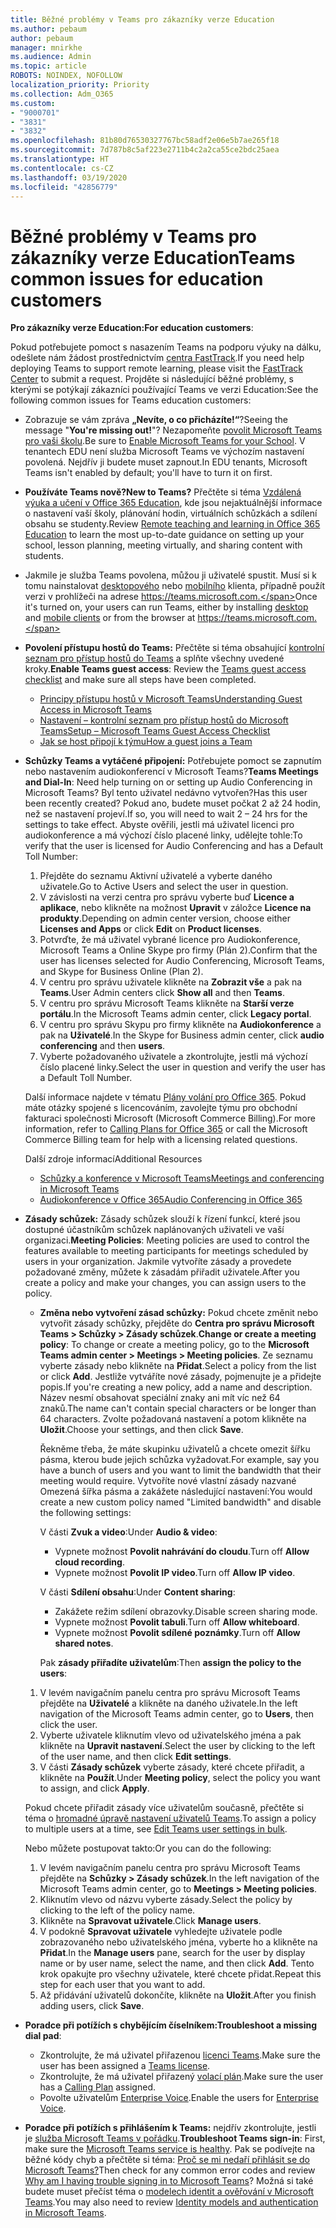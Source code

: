 ```yaml
---
title: Běžné problémy v Teams pro zákazníky verze Education
ms.author: pebaum
author: pebaum
manager: mnirkhe
ms.audience: Admin
ms.topic: article
ROBOTS: NOINDEX, NOFOLLOW
localization_priority: Priority
ms.collection: Adm_O365
ms.custom:
- "9000701"
- "3831"
- "3832"
ms.openlocfilehash: 81b80d76530327767bc58adf2e06e5b7ae265f18
ms.sourcegitcommit: 7d787b8c5af223e2711b4c2a2ca55ce2bdc25aea
ms.translationtype: HT
ms.contentlocale: cs-CZ
ms.lasthandoff: 03/19/2020
ms.locfileid: "42856779"
---
```

# <a name="teams-common-issues-for-education-customers"></a><span data-ttu-id="01893-102">Běžné problémy v Teams pro zákazníky verze Education</span><span class="sxs-lookup"><span data-stu-id="01893-102">Teams common issues for education customers</span></span>

<span data-ttu-id="01893-103">**Pro zákazníky verze Education:**</span><span class="sxs-lookup"><span data-stu-id="01893-103">**For education customers**:</span></span>

<span data-ttu-id="01893-104">Pokud potřebujete pomoct s nasazením Teams na podporu výuky na dálku, odešlete nám žádost prostřednictvím [centra FastTrack](https://www.microsoft.com/fasttrack).</span><span class="sxs-lookup"><span data-stu-id="01893-104">If you need help deploying Teams to support remote learning, please visit the [FastTrack Center](https://www.microsoft.com/fasttrack) to submit a request.</span></span> <span data-ttu-id="01893-105">Projděte si následující běžné problémy, s kterými se potýkají zákazníci používající Teams ve verzi Education:</span><span class="sxs-lookup"><span data-stu-id="01893-105">See the following common issues for Teams education customers:</span></span>

- <span data-ttu-id="01893-106">Zobrazuje se vám zpráva **„Nevíte, o co přicházíte!“**?</span><span class="sxs-lookup"><span data-stu-id="01893-106">Seeing the message "**You're missing out!**"?</span></span> <span data-ttu-id="01893-107">Nezapomeňte [povolit Microsoft Teams pro vaši školu](https://docs.microsoft.com/microsoft-365/education/intune-edu-trial/enable-microsoft-teams).</span><span class="sxs-lookup"><span data-stu-id="01893-107">Be sure to [Enable Microsoft Teams for your School](https://docs.microsoft.com/microsoft-365/education/intune-edu-trial/enable-microsoft-teams).</span></span> <span data-ttu-id="01893-108">V tenantech EDU není služba Microsoft Teams ve výchozím nastavení povolená. Nejdřív ji budete muset zapnout.</span><span class="sxs-lookup"><span data-stu-id="01893-108">In EDU tenants, Microsoft Teams isn't enabled by default; you'll have to turn it on first.</span></span>

- <span data-ttu-id="01893-109">**Používáte Teams nově?**</span><span class="sxs-lookup"><span data-stu-id="01893-109">**New to Teams?**</span></span> <span data-ttu-id="01893-110">Přečtěte si téma [Vzdálená výuka a učení v Office 365 Education](https://support.office.com/article/remote-teaching-and-learning-in-office-365-education-f651ccae-7b65-478b-8366-51bb884025c4), kde jsou nejaktuálnější informace o nastavení vaší školy, plánování hodin, virtuálních schůzkách a sdílení obsahu se studenty.</span><span class="sxs-lookup"><span data-stu-id="01893-110">Review [Remote teaching and learning in Office 365 Education](https://support.office.com/article/remote-teaching-and-learning-in-office-365-education-f651ccae-7b65-478b-8366-51bb884025c4) to learn the most up-to-date guidance on setting up your school, lesson planning, meeting virtually, and sharing content with students.</span></span>

- <span data-ttu-id="01893-111">Jakmile je služba Teams povolena, můžou ji uživatelé spustit. Musí si k tomu nainstalovat [desktopového](https://docs.microsoft.com/MicrosoftTeams/get-clients#desktop-client) nebo [mobilního](https://docs.microsoft.com/MicrosoftTeams/get-clients#mobile-clients) klienta, případně použít verzi v prohlížeči na adrese https://teams.microsoft.com.</span><span class="sxs-lookup"><span data-stu-id="01893-111">Once it's turned on, your users can run Teams, either by installing [desktop](https://docs.microsoft.com/MicrosoftTeams/get-clients#desktop-client) and [mobile clients](https://docs.microsoft.com/MicrosoftTeams/get-clients#mobile-clients) or from the browser at https://teams.microsoft.com.</span></span>

- <span data-ttu-id="01893-112">**Povolení přístupu hostů do Teams:** Přečtěte si téma obsahující [kontrolní seznam pro přístup hostů do Teams](https://docs.microsoft.com/microsoftteams/guest-access-checklist) a splňte všechny uvedené kroky.</span><span class="sxs-lookup"><span data-stu-id="01893-112">**Enable Teams guest access**: Review the [Teams guest access checklist](https://docs.microsoft.com/microsoftteams/guest-access-checklist) and make sure all steps have been completed.</span></span>
    - [<span data-ttu-id="01893-113">Principy přístupu hostů v Microsoft Teams</span><span class="sxs-lookup"><span data-stu-id="01893-113">Understanding Guest Access in Microsoft Teams</span></span>](https://docs.microsoft.com/microsoftteams/guest-access)
    - [<span data-ttu-id="01893-114">Nastavení – kontrolní seznam pro přístup hostů do Microsoft Teams</span><span class="sxs-lookup"><span data-stu-id="01893-114">Setup – Microsoft Teams Guest Access Checklist</span></span>](https://docs.microsoft.com/microsoftteams/guest-access-checklist)
    - [<span data-ttu-id="01893-115">Jak se host připojí k týmu</span><span class="sxs-lookup"><span data-stu-id="01893-115">How a guest joins a Team</span></span>](https://docs.microsoft.com/microsoftteams/guest-joins)

- <span data-ttu-id="01893-116">**Schůzky Teams a vytáčené připojení:** Potřebujete pomoct se zapnutím nebo nastavením audiokonferencí v Microsoft Teams?</span><span class="sxs-lookup"><span data-stu-id="01893-116">**Teams Meetings and Dial-In**: Need help turning on or setting up Audio Conferencing in Microsoft Teams?</span></span> <span data-ttu-id="01893-117">Byl tento uživatel nedávno vytvořen?</span><span class="sxs-lookup"><span data-stu-id="01893-117">Has this user been recently created?</span></span> <span data-ttu-id="01893-118">Pokud ano, budete muset počkat 2 až 24 hodin, než se nastavení projeví.</span><span class="sxs-lookup"><span data-stu-id="01893-118">If so, you will need to wait 2 – 24 hrs for the settings to take effect.</span></span> <span data-ttu-id="01893-119">Abyste ověřili, jestli má uživatel licenci pro audiokonference a má výchozí číslo placené linky, udělejte tohle:</span><span class="sxs-lookup"><span data-stu-id="01893-119">To verify that the user is licensed for Audio Conferencing and has a Default Toll Number:</span></span>
    1. <span data-ttu-id="01893-120">Přejděte do seznamu Aktivní uživatelé a vyberte daného uživatele.</span><span class="sxs-lookup"><span data-stu-id="01893-120">Go to Active Users and select the user in question.</span></span>
    2. <span data-ttu-id="01893-121">V závislosti na verzi centra pro správu vyberte buď **Licence a aplikace**, nebo klikněte na možnost **Upravit** v záložce **Licence na produkty**.</span><span class="sxs-lookup"><span data-stu-id="01893-121">Depending on admin center version, choose either **Licenses and Apps** or click **Edit** on **Product licenses**.</span></span>
    3. <span data-ttu-id="01893-122">Potvrďte, že má uživatel vybrané licence pro Audiokonference, Microsoft Teams a Online Skype pro firmy (Plán 2).</span><span class="sxs-lookup"><span data-stu-id="01893-122">Confirm that the user has licenses selected for Audio Conferencing, Microsoft Teams, and Skype for Business Online (Plan 2).</span></span>
    4. <span data-ttu-id="01893-123">V centru pro správu uživatele klikněte na **Zobrazit vše** a pak na **Teams**.</span><span class="sxs-lookup"><span data-stu-id="01893-123">User Admin centers click **Show all** and then **Teams**.</span></span>
    5. <span data-ttu-id="01893-124">V centru pro správu Microsoft Teams klikněte na **Starší verze portálu**.</span><span class="sxs-lookup"><span data-stu-id="01893-124">In the Microsoft Teams admin center, click **Legacy portal**.</span></span>
    6. <span data-ttu-id="01893-125">V centru pro správu Skypu pro firmy klikněte na **Audiokonference** a pak na **Uživatelé**.</span><span class="sxs-lookup"><span data-stu-id="01893-125">In the Skype for Business admin center, click **audio conferencing** and then **users**.</span></span>
    7. <span data-ttu-id="01893-126">Vyberte požadovaného uživatele a zkontrolujte, jestli má výchozí číslo placené linky.</span><span class="sxs-lookup"><span data-stu-id="01893-126">Select the user in question and verify the user has a Default Toll Number.</span></span>

    <span data-ttu-id="01893-127">Další informace najdete v tématu [Plány volání pro Office 365](https://docs.microsoft.com/microsoftteams/calling-plans-for-office-365). Pokud máte otázky spojené s licencováním, zavolejte týmu pro obchodní fakturaci společnosti Microsoft (Microsoft Commerce Billing).</span><span class="sxs-lookup"><span data-stu-id="01893-127">For more information, refer to [Calling Plans for Office 365](https://docs.microsoft.com/microsoftteams/calling-plans-for-office-365) or call the Microsoft Commerce Billing team for help with a licensing related questions.</span></span>

    <span data-ttu-id="01893-128">Další zdroje informací</span><span class="sxs-lookup"><span data-stu-id="01893-128">Additional Resources</span></span>

    - [<span data-ttu-id="01893-129">Schůzky a konference v Microsoft Teams</span><span class="sxs-lookup"><span data-stu-id="01893-129">Meetings and conferencing in Microsoft Teams</span></span>](https://docs.microsoft.com/microsoftteams/deploy-meetings-microsoft-teams-landing-page)
    - [<span data-ttu-id="01893-130">Audiokonference v Office 365</span><span class="sxs-lookup"><span data-stu-id="01893-130">Audio Conferencing in Office 365</span></span>](https://docs.microsoft.com/microsoftteams/audio-conferencing-in-office-365)

- <span data-ttu-id="01893-131">**Zásady schůzek:** Zásady schůzek slouží k řízení funkcí, které jsou dostupné účastníkům schůzek naplánovaných uživateli ve vaší organizaci.</span><span class="sxs-lookup"><span data-stu-id="01893-131">**Meeting Policies**: Meeting policies are used to control the features available to meeting participants for meetings scheduled by users in your organization.</span></span> <span data-ttu-id="01893-132">Jakmile vytvoříte zásady a provedete požadované změny, můžete k zásadám přiřadit uživatele.</span><span class="sxs-lookup"><span data-stu-id="01893-132">After you create a policy and make your changes, you can assign users to the policy.</span></span>

    - <span data-ttu-id="01893-133">**Změna nebo vytvoření zásad schůzky:** Pokud chcete změnit nebo vytvořit zásady schůzky, přejděte do **Centra pro správu Microsoft Teams > Schůzky > Zásady schůzek**.</span><span class="sxs-lookup"><span data-stu-id="01893-133">**Change or create a meeting policy**: To change or create a meeting policy, go to the **Microsoft Teams admin center > Meetings > Meeting policies**.</span></span> <span data-ttu-id="01893-134">Ze seznamu vyberte zásady nebo klikněte na **Přidat**.</span><span class="sxs-lookup"><span data-stu-id="01893-134">Select a policy from the list or click **Add**.</span></span> <span data-ttu-id="01893-135">Jestliže vytváříte nové zásady, pojmenujte je a přidejte popis.</span><span class="sxs-lookup"><span data-stu-id="01893-135">If you're creating a new policy, add a name and description.</span></span> <span data-ttu-id="01893-136">Název nesmí obsahovat speciální znaky ani mít víc než 64 znaků.</span><span class="sxs-lookup"><span data-stu-id="01893-136">The name can't contain special characters or be longer than 64 characters.</span></span> <span data-ttu-id="01893-137">Zvolte požadovaná nastavení a potom klikněte na **Uložit**.</span><span class="sxs-lookup"><span data-stu-id="01893-137">Choose your settings, and then click **Save**.</span></span> 
    
        <span data-ttu-id="01893-138">Řekněme třeba, že máte skupinku uživatelů a chcete omezit šířku pásma, kterou bude jejich schůzka vyžadovat.</span><span class="sxs-lookup"><span data-stu-id="01893-138">For example, say you have a bunch of users and you want to limit the bandwidth that their meeting would require.</span></span> <span data-ttu-id="01893-139">Vytvoříte nové vlastní zásady nazvané Omezená šířka pásma a zakážete následující nastavení:</span><span class="sxs-lookup"><span data-stu-id="01893-139">You would create a new custom policy named "Limited bandwidth" and disable the following settings:</span></span>

        <span data-ttu-id="01893-140">V části **Zvuk a video**:</span><span class="sxs-lookup"><span data-stu-id="01893-140">Under **Audio & video**:</span></span>
        - <span data-ttu-id="01893-141">Vypnete možnost **Povolit nahrávání do cloudu**.</span><span class="sxs-lookup"><span data-stu-id="01893-141">Turn off **Allow cloud recording**.</span></span>
        - <span data-ttu-id="01893-142">Vypnete možnost **Povolit IP video**.</span><span class="sxs-lookup"><span data-stu-id="01893-142">Turn off **Allow IP video**.</span></span>

        <span data-ttu-id="01893-143">V části **Sdílení obsahu**:</span><span class="sxs-lookup"><span data-stu-id="01893-143">Under **Content sharing**:</span></span>

        - <span data-ttu-id="01893-144">Zakážete režim sdílení obrazovky.</span><span class="sxs-lookup"><span data-stu-id="01893-144">Disable screen sharing mode.</span></span>
        - <span data-ttu-id="01893-145">Vypnete možnost **Povolit tabuli**.</span><span class="sxs-lookup"><span data-stu-id="01893-145">Turn off **Allow whiteboard**.</span></span>
        - <span data-ttu-id="01893-146">Vypnete možnost **Povolit sdílené poznámky**.</span><span class="sxs-lookup"><span data-stu-id="01893-146">Turn off **Allow shared notes**.</span></span>

        <span data-ttu-id="01893-147">Pak **zásady přiřadíte uživatelům**:</span><span class="sxs-lookup"><span data-stu-id="01893-147">Then **assign the policy to the users**:</span></span>

    1. <span data-ttu-id="01893-148">V levém navigačním panelu centra pro správu Microsoft Teams přejděte na **Uživatelé** a klikněte na daného uživatele.</span><span class="sxs-lookup"><span data-stu-id="01893-148">In the left navigation of the Microsoft Teams admin center, go to **Users**, then click the user.</span></span>
    2. <span data-ttu-id="01893-149">Vyberte uživatele kliknutím vlevo od uživatelského jména a pak klikněte na **Upravit nastavení**.</span><span class="sxs-lookup"><span data-stu-id="01893-149">Select the user by clicking to the left of the user name, and then click **Edit settings**.</span></span>
    3. <span data-ttu-id="01893-150">V části **Zásady schůzek** vyberte zásady, které chcete přiřadit, a klikněte na **Použít**.</span><span class="sxs-lookup"><span data-stu-id="01893-150">Under **Meeting policy**, select the policy you want to assign, and click **Apply**.</span></span>

    <span data-ttu-id="01893-151">Pokud chcete přiřadit zásady více uživatelům současně, přečtěte si téma o [hromadné úpravě nastavení uživatelů Teams](https://docs.microsoft.com/microsoftteams/edit-user-settings-in-bulk).</span><span class="sxs-lookup"><span data-stu-id="01893-151">To assign a policy to multiple users at a time, see [Edit Teams user settings in bulk](https://docs.microsoft.com/microsoftteams/edit-user-settings-in-bulk).</span></span>

    <span data-ttu-id="01893-152">Nebo můžete postupovat takto:</span><span class="sxs-lookup"><span data-stu-id="01893-152">Or you can do the following:</span></span>
    1. <span data-ttu-id="01893-153">V levém navigačním panelu centra pro správu Microsoft Teams přejděte na **Schůzky > Zásady schůzek**.</span><span class="sxs-lookup"><span data-stu-id="01893-153">In the left navigation of the Microsoft Teams admin center, go to **Meetings > Meeting policies**.</span></span>
    2. <span data-ttu-id="01893-154">Kliknutím vlevo od názvu vyberte zásady.</span><span class="sxs-lookup"><span data-stu-id="01893-154">Select the policy by clicking to the left of the policy name.</span></span>
    3. <span data-ttu-id="01893-155">Klikněte na **Spravovat uživatele**.</span><span class="sxs-lookup"><span data-stu-id="01893-155">Click **Manage users**.</span></span>
    4. <span data-ttu-id="01893-156">V podokně **Spravovat uživatele** vyhledejte uživatele podle zobrazovaného nebo uživatelského jména, vyberte ho a klikněte na **Přidat**.</span><span class="sxs-lookup"><span data-stu-id="01893-156">In the **Manage users** pane, search for the user by display name or by user name, select the name, and then click **Add**.</span></span> <span data-ttu-id="01893-157">Tento krok opakujte pro všechny uživatele, které chcete přidat.</span><span class="sxs-lookup"><span data-stu-id="01893-157">Repeat this step for each user that you want to add.</span></span>
    5. <span data-ttu-id="01893-158">Až přidávání uživatelů dokončíte, klikněte na **Uložit**.</span><span class="sxs-lookup"><span data-stu-id="01893-158">After you finish adding users, click **Save**.</span></span>

- <span data-ttu-id="01893-159">**Poradce při potížích s chybějícím číselníkem:**</span><span class="sxs-lookup"><span data-stu-id="01893-159">**Troubleshoot a missing dial pad**:</span></span>
    - <span data-ttu-id="01893-160">Zkontrolujte, že má uživatel přiřazenou [licenci Teams](https://docs.microsoft.com/MicrosoftTeams/assign-teams-licenses).</span><span class="sxs-lookup"><span data-stu-id="01893-160">Make sure the user has been assigned a [Teams license](https://docs.microsoft.com/MicrosoftTeams/assign-teams-licenses).</span></span>
    - <span data-ttu-id="01893-161">Zkontrolujte, že má uživatel přiřazený [volací plán](https://docs.microsoft.com/MicrosoftTeams/calling-plan-landing-page).</span><span class="sxs-lookup"><span data-stu-id="01893-161">Make sure the user has a [Calling Plan](https://docs.microsoft.com/MicrosoftTeams/calling-plan-landing-page) assigned.</span></span>
    - <span data-ttu-id="01893-162">Povolte uživatelům [Enterprise Voice](https://docs.microsoft.com/skypeforbusiness/skype-for-business-hybrid-solutions/plan-your-phone-system-cloud-pbx-solution/enable-users-for-enterprise-voice-online-and-phone-system-voicemail#to-enable-your-users-for-phone-system-in-office-365-voice-and-voicemail).</span><span class="sxs-lookup"><span data-stu-id="01893-162">Enable the users for [Enterprise Voice](https://docs.microsoft.com/skypeforbusiness/skype-for-business-hybrid-solutions/plan-your-phone-system-cloud-pbx-solution/enable-users-for-enterprise-voice-online-and-phone-system-voicemail#to-enable-your-users-for-phone-system-in-office-365-voice-and-voicemail).</span></span>

- <span data-ttu-id="01893-163">**Poradce při potížích s přihlášením k Teams:** nejdřív zkontrolujte, jestli je [služba Microsoft Teams v pořádku](https://admin.microsoft.com/Adminportal/Home?source=applauncher#/servicehealth).</span><span class="sxs-lookup"><span data-stu-id="01893-163">**Troubleshoot Teams sign-in**: First, make sure the [Microsoft Teams service is healthy](https://admin.microsoft.com/Adminportal/Home?source=applauncher#/servicehealth).</span></span> <span data-ttu-id="01893-164">Pak se podívejte na běžné kódy chyb a přečtěte si téma: [Proč se mi nedaří přihlásit se do Microsoft Teams?](https://support.office.com/article/a02f683b-61a3-4008-9447-ee60c5593b0f)</span><span class="sxs-lookup"><span data-stu-id="01893-164">Then check for any common error codes and review [Why am I having trouble signing in to Microsoft Teams](https://support.office.com/article/a02f683b-61a3-4008-9447-ee60c5593b0f)?</span></span> <span data-ttu-id="01893-165">Možná si také budete muset přečíst téma o [modelech identit a ověřování v Microsoft Teams](https://docs.microsoft.com/MicrosoftTeams/identify-models-authentication).</span><span class="sxs-lookup"><span data-stu-id="01893-165">You may also need to review [Identity models and authentication in Microsoft Teams](https://docs.microsoft.com/MicrosoftTeams/identify-models-authentication).</span></span>
